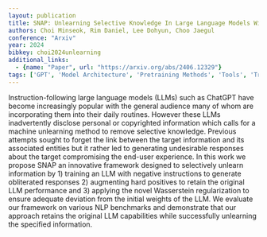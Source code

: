 ```yaml
---
layout: publication
title: SNAP: Unlearning Selective Knowledge In Large Language Models With Negative Instructions
authors: Choi Minseok, Rim Daniel, Lee Dohyun, Choo Jaegul
conference: "Arxiv"
year: 2024
bibkey: choi2024unlearning
additional_links:
  - {name: "Paper", url: "https://arxiv.org/abs/2406.12329"}
tags: ['GPT', 'Model Architecture', 'Pretraining Methods', 'Tools', 'Training Techniques']
---
```

Instruction-following large language models (LLMs) such as ChatGPT have become increasingly popular with the general audience many of whom are incorporating them into their daily routines. However these LLMs inadvertently disclose personal or copyrighted information which calls for a machine unlearning method to remove selective knowledge. Previous attempts sought to forget the link between the target information and its associated entities but it rather led to generating undesirable responses about the target compromising the end-user experience. In this work we propose SNAP an innovative framework designed to selectively unlearn information by 1) training an LLM with negative instructions to generate obliterated responses 2) augmenting hard positives to retain the original LLM performance and 3) applying the novel Wasserstein regularization to ensure adequate deviation from the initial weights of the LLM. We evaluate our framework on various NLP benchmarks and demonstrate that our approach retains the original LLM capabilities while successfully unlearning the specified information.
